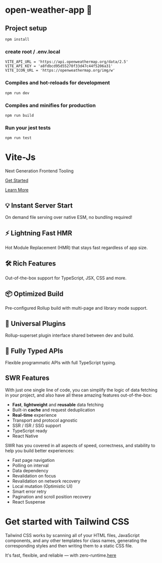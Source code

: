 
# open-weather-app :rocket: 

## Project setup
```
npm install
```

### create root / .env.local
```
VITE_API_URL = 'https://api.openweathermap.org/data/2.5'
VITE_API_KEY = 'a8fdbcd95d55270f33d47c44f5206a31'
VITE_ICON_URL = 'https://openweathermap.org/img/w'
```


### Compiles and hot-reloads for development
```
npm run dev
```

### Compiles and minifies for production
```
npm run build
```

### Run your jest tests
```
npm run test
```

# Vite-Js

Next Generation Frontend Tooling

[Get Started](https://vitejs.dev/guide/)

[Learn More](https://vitejs.dev/guide/why)

## 💡 Instant Server Start

On demand file serving over native ESM, no bundling required!

## ⚡️ Lightning Fast HMR

Hot Module Replacement (HMR) that stays fast regardless of app size.

## 🛠️ Rich Features

Out-of-the-box support for TypeScript, JSX, CSS and more.

## 📦 Optimized Build

Pre-configured Rollup build with multi-page and library mode support.

## 🔩 Universal Plugins

Rollup-superset plugin interface shared between dev and build.

## 🔑 Fully Typed APIs

Flexible programmatic APIs with full TypeScript typing.

## SWR Features

With just one single line of code, you can simplify the logic of data fetching in your project, and also have all these amazing features out-of-the-box:

-   **Fast**,  **lightweight**  and  **reusable**  data fetching
-   Built-in  **cache**  and request deduplication
-   **Real-time**  experience
-   Transport and protocol agnostic
-   SSR / ISR / SSG support
-   TypeScript ready
-   React Native

SWR has you covered in all aspects of speed, correctness, and stability to help you build better experiences:

-   Fast page navigation
-   Polling on interval
-   Data dependency
-   Revalidation on focus
-   Revalidation on network recovery
-   Local mutation (Optimistic UI)
-   Smart error retry
-   Pagination and scroll position recovery
-   React Suspense

# Get started with Tailwind CSS

Tailwind CSS works by scanning all of your HTML files, JavaScript components, and any other templates for class names, generating the corresponding styles and then writing them to a static CSS file.

It's fast, flexible, and reliable — with zero-runtime.[here](https://tailwindcss.com/docs/installation)

